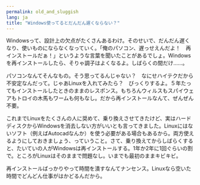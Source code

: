 ```yaml
---
permalink: old_and_sluggish
lang: ja
title: "Windows使ってるとだんだん遅くならない？"
---
```


Windowsって、設計上の欠点がたくさんあるわけ。そのせいで、だんだん遅くなり、使いものにならなくなっていく。「俺のパソコン、遅っせえんだよ！　再インストールだぁ！」というような言葉を聞いたことがあるでしょ。Windowsを再インストールしたら、そりゃ調子はよくなるよ。しばらくの間だけ……。

パソコンなんてそんなもの。そう思ってるんじゃない？　なにせハイテクだから不安定なんだって。じゃあLinuxを入れてみたら？　びっくりするよ。５年たってもインストールしたときのままのレスポンス。もちろんウィルスもスパイウェアもトロイの木馬もワームも何もなし。だから再インストールなんて、ぜんぜん不要。

これまでLinuxをたくさんの人に奨めて、乗り換えさせてきたけど、実はハードディスクからWindowsを消去しない方がいいとも言ってきました。Linuxにはないソフト（例えばAutocadなんか）を使う必要がある場合もあるから。両方使えるようにしておきましょう、っていうこと。さて、乗り換えてからしばらくすると、たいていの人がWindowsは再インストールする。1年か2年に1回ぐらいの割で。ところがLinuxはそのままで問題なし。いまでも最初のままキビキビ。

再インストールばっかりやって時間を潰すなんてナンセンス。Linuxなら空いた時間でどんどん仕事がはかどるんだから。




